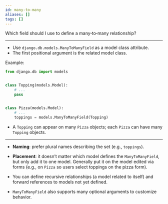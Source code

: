```yaml
---
id: many-to-many
aliases: []
tags: []
---
```


Which field should I use to define a many‑to‑many relationship?

---

- Use `django.db.models.ManyToManyField` as a model class attribute.
- The first positional argument is the related model class.

Example:

```python
from django.db import models


class Topping(models.Model):
    # ...
    pass


class Pizza(models.Model):
    # ...
    toppings = models.ManyToManyField(Topping)
```

- A `Topping` can appear on many `Pizza` objects; each `Pizza` can have many `Topping` objects.

---

- **Naming**: prefer plural names describing the set (e.g., `toppings`).
- **Placement**: it doesn’t matter which model defines the `ManyToManyField`, but only add it to one model. Generally put it on the model edited via forms (e.g., on `Pizza` so users select toppings on the pizza form).
- You can define recursive relationships (a model related to itself) and forward references to models not yet defined.

- `ManyToManyField` also supports many optional arguments to customize behavior.

